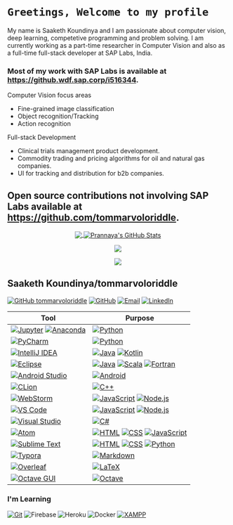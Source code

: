 

# ``Greetings, Welcome to my profile``

My name is Saaketh Koundinya and I am passionate about computer vision, deep learning, competetive programming and problem solving. I am currently working as a part-time researcher in Computer Vision and also as a full-time full-stack developer at SAP Labs, India. 

### Most of my work with SAP Labs is available at https://github.wdf.sap.corp/i516344.

Computer Vision focus areas
* Fine-grained image classification
* Object recognition/Tracking
* Action recognition

Full-stack Development
* Clinical trials management product development.
* Commodity trading and pricing algorithms for oil and natural gas companies.
* UI for tracking and distribution for b2b companies.

## Open source contributions not involving SAP Labs available at https://github.com/tommarvoloriddle.

<p align="center">
<a href="https://github.com/tommarvoloriddle">
<img align="center" src="https://github-readme-stats.vercel.app/api/top-langs/?username=tommarvoloriddle&hide=jupyter+notebook,html,css,scss&langs_count=15&theme=onedark&layout=compact" />
</a>
<a href="https://github.com/tommarvoloriddle">
  <img align="center" src="https://github-readme-stats.vercel.app/api?username=tommarvoloriddle&show_icons=true&line_height=27&count_private=true&theme=onedark&include_all_commits=true" alt="Prannaya's GitHub Stats" />
</a>
</p>


<p align="center">
<a href="https://github.com/tommarvoloriddle">
	<img align="center" src="https://github-profile-trophy.vercel.app/?username=tommarvoloriddle&show_icons=true&count_private=true&no-frame=true&margin-w=15&margin-h=15&theme=onedark">
</a>
</p>

<p align="center">
<a href="https://github.com/tommarvoloriddle">
	<img align="center" src="https://github-readme-streak-stats.herokuapp.com/?user=tommarvoloriddle&theme=onedark&count_private=true">
</a>
</p>

## Saaketh Koundinya/tommarvoloriddle
[![GitHub tommarvoloriddle](https://img.shields.io/github/followers/thepyprogrammer?label=follow&style=for-the-badge&logo=github&logoColor=white&labelColor=333333)](https://github.com/tommarvoloriddle)
[![GitHub](https://img.shields.io/badge/-GitHub-333333?style=for-the-badge&logo=github)](https://github.com/tommarvoloriddle)
[![Email](https://img.shields.io/badge/Mail-004788?style=for-the-badge&logo=gmail&logoColor=white)](mailto:three2saki@gmail.com)
[![LinkedIn](https://img.shields.io/badge/LinkedIn-0077B5?style=for-the-badge&logo=linkedin&logoColor=white)](https://www.linkedin.com/in/saaketh-koundinya-24190073/)

<!-- 
![Medium](https://img.shields.io/badge/Medium-12100E?style=for-the-badge&logo=medium&logoColor=white)
[![Coursera](https://img.shields.io/badge/Coursera-0056D2?style=for-the-badge&logo=coursera)](https://www.coursera.org/user/c9dd37ef7de537ba7a698ab71695bdda)
[![LeetCode](https://img.shields.io/badge/LeetCode-000000?style=for-the-badge&logo=leetcode)](https://leetcode.com/ThePyProgrammer/)
[![HackerRank](https://img.shields.io/badge/HackerRank-000000?style=for-the-badge&logo=hackerrank)](https://www.hackerrank.com/ThePyProgrammer)
[![Edabit](https://img.shields.io/badge/Edabit-2CB84B?style=for-the-badge&logo=edabit)](https://edabit.com/user/SJdTox7mANYAc9L7k) -->



| Tool | Purpose |
|-----| --------|
| [![Jupyter](https://img.shields.io/badge/jupyter-F3631D.svg?&style=for-the-badge&logo=jupyter&logoColor=white)](https://github.com/ThePyProgrammer?tab=repositories&q=&type=&language=jupyter+notebook) [![Anaconda](https://img.shields.io/badge/-Anaconda-46b149?style=for-the-badge&logo=anaconda&logoColor=%23ffffff)](https://anaconda.org/pg13) | [![Python](https://img.shields.io/badge/-Python-3776AB?style=for-the-badge&logo=python&logoColor=white)](https://github.com/ThePyProgrammer?tab=repositories&q=&type=&language=python) |
| [![PyCharm](https://img.shields.io/badge/IDE-PyCharm-%2321d78d?style=for-the-badge&logo=pycharm)](https://github.com/ThePyProgrammer?tab=repositories&q=&type=&language=python) | [![Python](https://img.shields.io/badge/-Python-3776AB?style=for-the-badge&logo=python&logoColor=white)](https://github.com/ThePyProgrammer?tab=repositories&q=&type=&language=python) |
| [![IntelliJ IDEA](https://img.shields.io/badge/IDE-IntelliJ-%23fe315d?style=for-the-badge&logo=intellij-idea)](https://github.com/ThePyProgrammer?tab=repositories&q=&type=&language=java) | [![Java](https://img.shields.io/badge/Java-ED8B00?style=for-the-badge&logo=java&logoColor=white)](https://github.com/ThePyProgrammer?tab=repositories&q=&type=&language=java) [![Kotlin](https://img.shields.io/badge/Kotlin-0095D5?&style=for-the-badge&logo=kotlin&logoColor=white)](https://github.com/ThePyProgrammer?tab=repositories&q=&type=&language=kotlin) |
| [![Eclipse](https://img.shields.io/badge/IDE-Eclipse-f7941e?style=for-the-badge&logo=eclipse-ide&logoColor=2C2255)](https://www.eclipse.org/) | [![Java](https://img.shields.io/badge/Java-ED8B00?style=for-the-badge&logo=java&logoColor=white)](https://github.com/ThePyProgrammer?tab=repositories&q=&type=&language=java) [![Scala](https://img.shields.io/badge/Scala-db322d?style=for-the-badge&logo=scala&logoColor=white)](https://github.com/ThePyProgrammer?tab=repositories&q=&type=&language=scala) [![Fortran](https://img.shields.io/badge/Fortran-734f96?style=for-the-badge&logo=fortran&logoColor=white)](https://github.com/ThePyProgrammer?tab=repositories&q=&type=&language=fortran) |
| [![Android Studio](https://img.shields.io/badge/IDE-Android_Studio-%233ddc84?style=for-the-badge&logo=android-studio)](https://github.com/ThePyProgrammer?tab=repositories&q=&type=&language=kotlin) | [![Android](https://img.shields.io/badge/-Android-%23555?style=for-the-badge&logo=android&logoColor=%3ddc84)](https://github.com/ThePyProgrammer?tab=repositories&q=&type=&language=kotlin) |
| [![CLion](https://img.shields.io/badge/IDE-CLion-%2322d88f?style=for-the-badge&logo=clion)](https://github.com/ThePyProgrammer?tab=repositories&q=&type=&language=cpp) | [![C++](https://img.shields.io/badge/-C++-1f6aa4?style=for-the-badge&logo=C%2B%2B)](https://github.com/ThePyProgrammer?tab=repositories&q=&type=&language=cpp) |
| [![WebStorm](https://img.shields.io/badge/IDE-WebStorm-%231bd1dc?style=for-the-badge&logo=webstorm)](https://github.com/ThePyProgrammer?tab=repositories&q=&type=&language=javascript) | [![JavaScript](https://img.shields.io/badge/-JavaScript-%f7df1c?style=for-the-badge&logo=javascript&logoColor=000000&labelColor=%23F7DF1C&color=%23FFCE5A)](https://github.com/ThePyProgrammer?tab=repositories&q=&type=&language=javascript) [![Node.js](https://img.shields.io/badge/Node.js-43853D?style=for-the-badge&logo=nodejs&logoColor=white)](https://github.com/ThePyProgrammer?tab=repositories&q=&type=&language=javascript) |
| [![VS Code](https://img.shields.io/badge/IDE-VSCode-%23007ACC?style=for-the-badge&logo=Visual-studio-code)](https://github.com/ThePyProgrammer?tab=repositories&q=&type=&language=javascript) | [![JavaScript](https://img.shields.io/badge/-JavaScript-%f7df1c?style=for-the-badge&logo=javascript&logoColor=000000&labelColor=%23F7DF1C&color=%23FFCE5A)](https://github.com/ThePyProgrammer?tab=repositories&q=&type=&language=javascript) [![Node.js](https://img.shields.io/badge/Node.js-43853D?style=for-the-badge&logo=node&logoColor=white)](https://github.com/ThePyProgrammer?tab=repositories&q=&type=&language=javascript) |
| [![Visual Studio](https://img.shields.io/badge/IDE-Visual_Studio-%236e64c3?style=for-the-badge&logo=Visual-studio)](https://github.com/ThePyProgrammer?tab=repositories&q=&type=&language=c%23&sort=) | [![C#](https://img.shields.io/badge/C%23-239120?style=for-the-badge&logo=c-sharp)](https://github.com/ThePyProgrammer?tab=repositories&q=&type=&language=c%23&sort=) |
| [![Atom](https://img.shields.io/badge/IDE-Atom-66595C?style=for-the-badge&logo=Atom&logoColor=white)](https://github.com/ThePyProgrammer/thepyprogrammer.github.io) | [![HTML](https://img.shields.io/badge/-HTML-e44d26?style=for-the-badge&logo=HTML5&logoColor=white)](https://github.com/ThePyProgrammer?tab=repositories&q=&type=&language=html) [![CSS](https://img.shields.io/badge/-CSS-1572B6?style=for-the-badge&logo=CSS3&logoColor=white)](https://github.com/ThePyProgrammer?tab=repositories&q=&type=&language=css) [![JavaScript](https://img.shields.io/badge/-JavaScript-%f7df1c?style=for-the-badge&logo=javascript&logoColor=000000&labelColor=%23F7DF1C&color=%23FFCE5A)](https://github.com/ThePyProgrammer?tab=repositories&q=&type=&language=javascript) |
| [![Sublime Text](https://img.shields.io/badge/Editor-Sublime_Text-informational?style=for-the-badge&logo=sublime-text&color=ff9800)](https://www.sublimetext.com/) | [![HTML](https://img.shields.io/badge/-HTML-e44d26?style=for-the-badge&logo=HTML5&logoColor=white)](https://github.com/ThePyProgrammer?tab=repositories&q=&type=&language=html) [![CSS](https://img.shields.io/badge/-CSS-1572B6?style=for-the-badge&logo=CSS3&logoColor=white)](https://github.com/ThePyProgrammer?tab=repositories&q=&type=&language=css) [![Python](https://img.shields.io/badge/-Python-3776AB?style=for-the-badge&logo=python&logoColor=white)](https://github.com/ThePyProgrammer?tab=repositories&q=&type=&language=python) |
| [![Typora](https://img.shields.io/badge/Editor-Typora-informational?&style=for-the-badge&logo=typora&logoColor=white)](https://typora.io/) | [![Markdown](https://img.shields.io/badge/-Markdown-333333?style=for-the-badge&logo=markdown)](https://en.wikipedia.org/wiki/Markdown) |
| [![Overleaf](https://img.shields.io/badge/Editor-Overleaf-informational?&style=for-the-badge&logo=overleaf)](https://www.overleaf.com/) | [![LaTeX](https://img.shields.io/badge/latex-008080.svg?&style=for-the-badge&logo=latex&logoColor=white)](https://github.com/ThePyProgrammer?tab=repositories&q=&type=&language=tex) |
| [![Octave GUI](https://img.shields.io/badge/GUI-Octave-36afd2?&style=for-the-badge&logo=octave&logoColor=white)](https://download.cnet.com/GUI-Octave/3000-2054_4-75451249.html) | [![Octave](https://img.shields.io/badge/-Octave-%2336afd2?style=for-the-badge&logo=octave&logoColor=white&labelColor=%2336afd2&color=%2336afd2)](https://github.com/ThePyProgrammer?tab=repositories&q=&type=&language=matlab) |

<!-- [![Notepad++](https://img.shields.io/badge/Editor-Notepad++-informational?style=for-the-badge&logo=notepad%2B%2B&color=5bcf74)](https://notepad-plus-plus.org/) -->


### I'm Learning
[![Git](https://img.shields.io/badge/-Git-%23F05032?style=for-the-badge&logo=git&logoColor=%23ffffff)](https://git-scm.com/)
![Firebase](https://img.shields.io/badge/-Firebase-FFAA00?style=for-the-badge&logo=firebase&logoColor=white)
![Heroku](https://img.shields.io/badge/Heroku-430098?style=for-the-badge&logo=heroku&logoColor=white)
![Docker](https://img.shields.io/badge/Docker-2CA5E0?style=for-the-badge&logo=docker&logoColor=white)
[![XAMPP](https://img.shields.io/badge/xampp-FB7A24.svg?&style=for-the-badge&logo=xampp&logoColor=white)](https://en.wikipedia.org/wiki/XAMPP)

<!-- 
![Office 365](https://img.shields.io/badge/Microsoft_Office-D83B01?style=for-the-badge&logo=microsoft-office&logoColor=white)
[![Microsoft Powerpoint](https://img.shields.io/badge/Microsoft_PowerPoint-B7472A?style=for-the-badge&logo=microsoft-powerpoint&logoColor=white)](https://github.com/ThePyProgrammer/phytonUI/blob/master/phyton.pptx?raw=true)
![Microsoft Excel](https://img.shields.io/badge/Microsoft_Excel-217346?style=for-the-badge&logo=microsoft-excel&logoColor=white)
[![Opera](https://img.shields.io/badge/opera-FF1B2D.svg?&style=for-the-badge&logo=opera&logoColor=white)](https://www.opera.com/) 
-->

<!-- [![Gitlab](https://img.shields.io/badge/-Gitlab-554387?style=for-the-badge&logo=gitlab)](https://gitlab.com/ThePyProgrammer)
[![Bitbucket](https://img.shields.io/badge/-Bitbucket-075bd5?style=for-the-badge&logo=bitbucket&logoColor=white)](https://bitbucket.org/ThePyProgrammer/) -->
<!-- [![Saturn Cloud](https://img.shields.io/badge/Saturn%20Cloud-ff6622?style=for-the-badge&logo=saturn)](https://www.saturncloud.io/s/home/)
[![Amazon AWS](https://img.shields.io/badge/Amazon%20AWS-232F3E?style=for-the-badge&logo=amazon-aws)](https://aws.amazon.com/) -->
